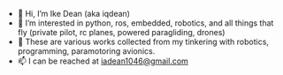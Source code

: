 - 👋 Hi, I’m Ike Dean (aka iqdean)
- 👀 I’m interested in python, ros, embedded, robotics,  and all things that fly (private pilot, rc planes, powered paragliding, drones)
- 💞️ These are various works collected from my tinkering with robotics, programming, paramotoring avionics.
- 📫 I can be reached at iadean1046@gmail.com

